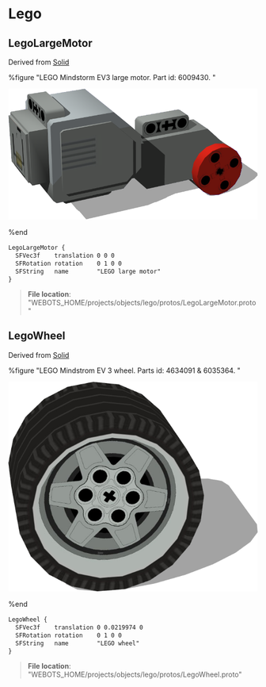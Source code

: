 # Lego

## LegoLargeMotor

Derived from [Solid](../reference/solid.md)

%figure "LEGO Mindstorm EV3 large motor. Part id: 6009430.
"

![LegoLargeMotor](images/objects/lego/LegoLargeMotor/model.png)

%end

```
LegoLargeMotor {
  SFVec3f    translation 0 0 0
  SFRotation rotation    0 1 0 0
  SFString   name        "LEGO large motor"
}
```

> **File location**: "WEBOTS\_HOME/projects/objects/lego/protos/LegoLargeMotor.proto"

## LegoWheel

Derived from [Solid](../reference/solid.md)

%figure "LEGO Mindstrom EV 3 wheel. Parts id: 4634091 & 6035364.
"

![LegoWheel](images/objects/lego/LegoWheel/model.png)

%end

```
LegoWheel {
  SFVec3f    translation 0 0.0219974 0
  SFRotation rotation    0 1 0 0
  SFString   name        "LEGO wheel"
}
```

> **File location**: "WEBOTS\_HOME/projects/objects/lego/protos/LegoWheel.proto"

